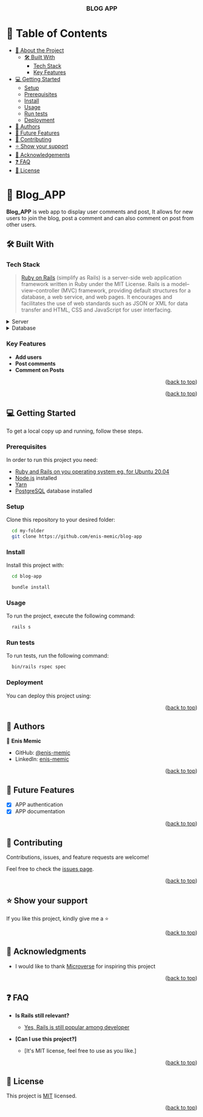 <div align="center">

  <h3><b>BLOG APP</b></h3>

</div>

<!-- TABLE OF CONTENTS -->

# 📗 Table of Contents

- [📖 About the Project](#about-project)
  - [🛠 Built With](#built-with)
    - [Tech Stack](#tech-stack)
    - [Key Features](#key-features)
- [💻 Getting Started](#getting-started)
  - [Setup](#setup)
  - [Prerequisites](#prerequisites)
  - [Install](#install)
  - [Usage](#usage)
  - [Run tests](#run-tests)
  - [Deployment](#triangular_flag_on_post-deployment)
- [👥 Authors](#authors)
- [🔭 Future Features](#future-features)
- [🤝 Contributing](#contributing)
- [⭐️ Show your support](#support)
- [🙏 Acknowledgements](#acknowledgements)
- [❓ FAQ](#faq)
- [📝 License](#license)

<!-- PROJECT DESCRIPTION -->

# 📖 Blog_APP <a name="about-project"></a>

**Blog_APP** is web app to display user comments and post, It allows for new users to join the blog, post a comment and can also comment on post from other users.

## 🛠 Built With <a name="built-with"></a>

### Tech Stack <a name="tech-stack"></a>

> [Ruby on Rails](https://guides.rubyonrails.org/) (simplify as Rails) is a server-side web application framework written in Ruby under the MIT License. Rails is a model–view–controller (MVC) framework, providing default structures for a database, a web service, and web pages. It encourages and facilitates the use of web standards such as JSON or XML for data transfer and HTML, CSS and JavaScript for user interfacing.

<details>
  <summary>Server</summary>
  <ul>
    <li><a href="https://guides.rubyonrails.org/">Ruby on Rails</a></li>
  </ul>
</details>

<details>
<summary>Database</summary>
  <ul>
    <li><a href="https://www.postgresql.org/">PostgreSQL</a></li>
  </ul>
</details>

<!-- Features -->

### Key Features <a name="key-features"></a>

- **Add users**
- **Post comments**
- **Comment on Posts**

<p align="right">(<a href="#readme-top">back to top</a>)</p>

<!-- LIVE DEMO -->

<p align="right">(<a href="#readme-top">back to top</a>)</p>

<!-- GETTING STARTED -->

## 💻 Getting Started <a name="getting-started"></a>

To get a local copy up and running, follow these steps.

### Prerequisites

In order to run this project you need:

- [Ruby and Rails on you operating system eg. for Ubuntu 20.04](https://www.digitalocean.com/community/tutorials/how-to-install-ruby-on-rails-with-rbenv-on-ubuntu-20-04)
- [Node.js](https://nodejs.dev/en/) installed
- [Yarn](https://classic.yarnpkg.com/lang/en/docs/install/#debian-stable)
- [PostgreSQL](https://www.postgresql.org/) database installed

### Setup

Clone this repository to your desired folder:

```sh
  cd my-folder
  git clone https://github.com/enis-memic/blog-app
```

### Install

Install this project with:

```sh
  cd blog-app

  bundle install
```

### Usage

To run the project, execute the following command:

```sh
  rails s
```

### Run tests

To run tests, run the following command:

```sh
  bin/rails rspec spec
```

### Deployment

You can deploy this project using:

<!--
Example:

```sh

```
 -->

<p align="right">(<a href="#readme-top">back to top</a>)</p>

<!-- AUTHORS -->

## 👥 Authors <a name="authors"></a>

👤 **Enis Memic**

- GitHub: [@enis-memic](https://github.com/enis-memic)
- LinkedIn: [enis-memic](https://linkedin.com/in/enis-memic)

<p align="right">(<a href="#readme-top">back to top</a>)</p>

<!-- FUTURE FEATURES -->

## 🔭 Future Features <a name="future-features"></a>

- [x] APP authentication
- [x] APP documentation

<p align="right">(<a href="#readme-top">back to top</a>)</p>

<!-- CONTRIBUTING -->

## 🤝 Contributing <a name="contributing"></a>

Contributions, issues, and feature requests are welcome!

Feel free to check the [issues page](../../issues/).

<p align="right">(<a href="#readme-top">back to top</a>)</p>

<!-- SUPPORT -->

## ⭐️ Show your support <a name="support"></a>

If you like this project, kindly give me a ⭐️

<p align="right">(<a href="#readme-top">back to top</a>)</p>

<!-- ACKNOWLEDGEMENTS -->

## 🙏 Acknowledgments <a name="acknowledgements"></a>

- I would like to thank [Microverse](https://www.microverse.org/) for inspiring this project
<p align="right">(<a href="#readme-top">back to top</a>)</p>

<!-- FAQ (optional) -->

## ❓ FAQ <a name="faq"></a>

- **Is Rails still relevant?**

  - [Yes, Rails is still popular among developer](https://blog.railwaymen.org/is-ruby-on-rails-dead)

- **[Can I use this project?]**

  - [It's MIT license, feel free to use as you like.]

  <p align="right">(<a href="#readme-top">back to top</a>)</p>

<!-- LICENSE -->

## 📝 License <a name="license"></a>

This project is [MIT](./LICENSE) licensed.

<p align="right">(<a href="#readme-top">back to top</a>)</p>
